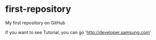 # first-repository
My first repository on GitHub

If you want to see Tutorial, you can go 'http://developer.samsung.com'
